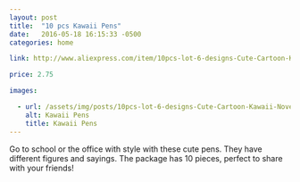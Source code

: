 ```yaml
---
layout: post
title:  "10 pcs Kawaii Pens"
date:   2016-05-18 16:15:33 -0500
categories: home

link: http://www.aliexpress.com/item/10pcs-lot-6-designs-Cute-Cartoon-Kawaii-Novelty-Ballpoint-Pens-Lovely-Cat-Bird-Ball-Pen-Korean/32337432801.html?ws_ab_test=searchweb201556_7,searchweb201602_4_10017_10021_507_10022_10020_10009_10008_10018_10019_101,searchweb201603_7&btsid=13c8aecc-08aa-4ab7-9718-f9c5ebfc7e48

price: 2.75

images:

  - url: /assets/img/posts/10pcs-lot-6-designs-Cute-Cartoon-Kawaii-Novelty-Ballpoint-Pens-Lovely-Cat-Bird-Ball-Pen-Korean.jpg
    alt: Kawaii Pens
    title: Kawaii Pens
---
```


Go to school or the office with style with these cute pens. They have different figures and sayings. The package has 10 pieces, perfect to share with your friends!


